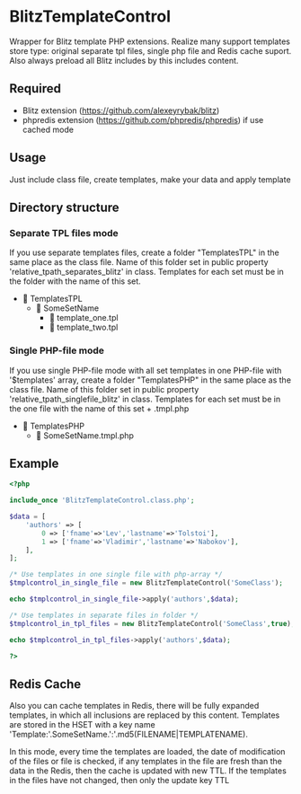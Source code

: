 # BlitzTemplateControl
Wrapper for Blitz template PHP extensions. 
Realize many support templates store type: original separate tpl files, single php file and Redis cache suport.
Also always preload all Blitz includes by this includes content.

## Required
- Blitz extension (https://github.com/alexeyrybak/blitz)
- phpredis extension (https://github.com/phpredis/phpredis) if use cached mode

## Usage
Just include class file, create templates, make your data and apply template

## Directory structure
### Separate TPL files mode
If you use separate templates files, сreate a folder "TemplatesTPL" in the same place as the class file. 
Name of this folder set in public property 'relative_tpath_separates_blitz' in class. 
Templates for each set must be in the folder with the name of this set.

- :file_folder: TemplatesTPL
  - :file_folder: SomeSetName
    - :page_facing_up: template_one.tpl
    - :page_facing_up: template_two.tpl

### Single PHP-file mode
If you use single PHP-file mode with all set templates in one PHP-file with '$templates' array, create a folder "TemplatesPHP"
in the same place as the class file. 
Name of this folder set in public property 'relative_tpath_singlefile_blitz' in class. 
Templates for each set must be in the one file with the name of this set + .tmpl.php

- :file_folder: TemplatesPHP
  - :page_facing_up: SomeSetName.tmpl.php


## Example
```php
<?php 

include_once 'BlitzTemplateControl.class.php';

$data = [
	'authors' => [
		0 => ['fname'=>'Lev','lastname'=>'Tolstoi'],
		1 => ['fname'=>'Vladimir','lastname'=>'Nabokov'],
	],
]; 

/* Use templates in one single file with php-array */
$tmplcontrol_in_single_file = new BlitzTemplateControl('SomeClass');

echo $tmplcontrol_in_single_file->apply('authors',$data);

/* Use templates in separate files in folder */
$tmplcontrol_in_tpl_files = new BlitzTemplateControl('SomeClass',true);

echo $tmplcontrol_in_tpl_files->apply('authors',$data);

?>
```
## Redis Cache
Also you can cache templates in Redis, there will be fully expanded templates, in which all inclusions are replaced by this content. Templates are stored in the HSET with a key name  'Template:'.SomeSetName.':'.md5(FILENAME|TEMPLATENAME).

In this mode, every time the templates are loaded, the date of modification of the files or file is checked, if any templates in the file are fresh than the data in the Redis, then the cache is updated with new TTL. If the templates in the files have not changed, then only the update key TTL
